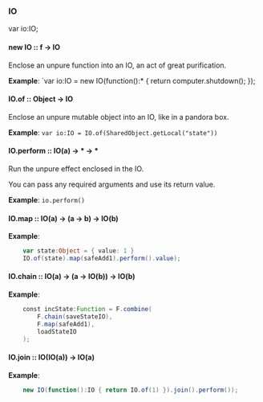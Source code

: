 ### IO

var io:IO;

#### new IO :: f -> IO

Enclose an unpure function into an IO, an act of great purification.

**Example**: `var io:IO = new IO(function():* { return computer.shutdown(); });

#### IO.of :: Object -> IO

Enclose an unpure mutable object into an IO, like in a pandora box.

**Example**: `var io:IO = IO.of(SharedObject.getLocal("state"))`

#### IO.perform :: IO(a) -> * -> *

Run the unpure effect enclosed in the IO.

You can pass any required arguments and use its return value.

**Example**: `io.perform()`

#### IO.map :: IO(a) -> (a -> b) -> IO(b)

**Example**:
```actionscript
    var state:Object = { value: 1 }
    IO.of(state).map(safeAdd1).perform().value);
```

#### IO.chain :: IO(a) -> (a -> IO(b)) -> IO(b)

**Example**:
```actionscript
    const incState:Function = F.combine(
        F.chain(saveStateIO),
        F.map(safeAdd1),
        loadStateIO
    );
```

#### IO.join :: IO(IO(a)) -> IO(a)

**Example**:
```actionscript
    new IO(function():IO { return IO.of(1) }).join().perform());
```
